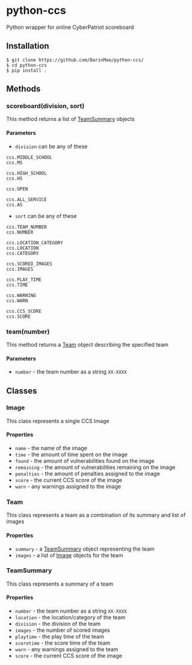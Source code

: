# python-ccs
Python wrapper for online CyberPatriot scoreboard

## Installation
```
$ git clone https://github.com/DarinMao/python-ccs/
$ cd python-ccs
$ pip install .
```

## Methods
### scoreboard(division, sort)
This method returns a list of [TeamSummary](#teamsummary) objects
#### Parameters
* `division` can be any of these
```
ccs.MIDDLE_SCHOOL
ccs.MS

ccs.HIGH_SCHOOL
ccs.HS

ccs.OPEN

ccs.ALL_SERVICE
ccs.AS
```
* `sort` can be any of these
```
ccs.TEAM_NUMBER
ccs.NUMBER

ccs.LOCATION_CATEGORY
ccs.LOCATION
ccs.CATEGORY

ccs.SCORED_IMAGES
ccs.IMAGES

ccs.PLAY_TIME
ccs.TIME

ccs.WARNING
ccs.WARN

ccs.CCS_SCORE
ccs.SCORE
```

### team(number)
This method returns a [Team](#team) object describing the specified team
#### Parameters
* `number` - the team number as a string `XX-XXXX`

## Classes
### Image
This class represents a single CCS Image
#### Properties
* `name` - the name of the image
* `time` - the amount of time spent on the image
* `found` - the amount of vulnerabilities found on the image
* `remaining` - the amount of vulnerabilities remaining on the image
* `penalties` - the amount of penalties assigned to the image
* `score` - the current CCS score of the image
* `warn` - any warnings assigned to the image

### Team
This class represents a team as a combination of its summary and list of images
#### Properties
* `summary` - a [TeamSummary](#teamsummary) object representing the team
* `images` - a list of [Image](#image) objects for the team

### TeamSummary
This class represents a summary of a team
#### Properties
* `number` - the team number as a string `XX-XXXX`
* `location` - the location/category of the team
* `division` - the division of the team
* `images` - the number of scored images
* `playtime` - the play time of the team
* `scoretime` - the score time of the team
* `warn` - any warnings assigned to the team
* `score` - the current CCS score of the image